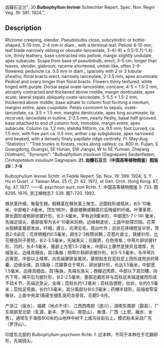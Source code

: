 齿瓣石豆兰",
30.**Bulbophyllum levinei** Schlechter Repert. Spec. Nov. Regni Veg. 19: 381. 1924.",

## Description
Rhizome creeping, slender. Pseudobulbs close, subcylindric or bottle-shaped, 5-10 mm, 2-4 mm in diam., with a terminal leaf. Petiole 4-10 mm; leaf blade narrowly oblong or obovate-lanceolate, 3-4(-9) × 0.5-0.7(-1.4) cm, thinly leathery, base contracted into petiole, margin slightly undulate, apex subacute. Scape from base of pseudobulb, erect, 3-5 cm, longer than leaves, slender, glabrous; raceme shortened, umbel-like, often 2-6-flowered; peduncle ca. 0.5 mm in diam., sparsely with 2 or 3 tubular sheaths; floral bracts erect, narrowly lanceolate, 2-3.5 mm, apex acuminate. Pedicel and ovary longer than floral bracts. Flowers thinly textured, white tinged with purple. Dorsal sepal ovate-lanceolate, concave, 4-5 × 1.5-2 mm, abruptly contracted and thickened above middle, margin denticulate, apex acute; lateral sepals obliquely ovate-lanceolate, 5-5.5 × 1.5-2 mm, thickened above middle, base adnate to column foot forming a mentum, margins entire, apex cuspidate. Petals connivent to sepals, ovate-lanceolate, ca. 3.5 × 1.5 mm, margins denticulate, apex long acuminate; lip recurved, lanceolate in outline, 2-2.5 mm, nearly fleshy, basal half grooved, base attached to end of column foot, immobile, margin entire, apex subacute. Column ca. 1.2 mm; stelidia filiform, ca. 0.5 mm; foot curved, ca. 1.5 mm, with free part ca. 0.5 mm; anther cap subglobose, apex narrowed and beaked, with a densely finely papillate ridge centrally. Fl. May-Aug.
  "Statistics": "Tree trunks in forests, rocks along valleys; ca. 800 m. Fujian, S Guangdong, Guangxi, SE Hunan, SW Jiangxi, W to SE Yunnan, Zhejiang [Vietnam].
  "Synonym": "*Bulbophyllum insulsum* (Gagnepain) Seidenfaden; *Cirrhopetalum insulsum* Gagnepain.
**21. 齿瓣石豆兰（中国高等植物图鉴）图版29：7-9**

Bulbophyllum levinei Schltr. in Fedde Repert. Sp. Nov. 19: 389. 1924; S. Y. Hu in Quart. J. Taiwan Mus. 25 (1, 2): 62. 1972, et Gen. Orch. Hong Kong: 87, fig. 47. 1977. ——B. psychoon auct. non Rchb. f.: 中国高等植物图鉴 5: 733. 图8295. 1976; 浙江植物志7: 539. 图7-720. 1993.

根状茎纤细，匍匐生根。假鳞茎在根状茎上聚生，近圆柱形或瓶状，长5-10毫米，中部粗2-4毫米，顶生1枚叶，基部被鞘或鞘腐烂后残留的纤维。叶薄革质，狭长圆形或倒卵状披针形，长3-4厘米，罕有达9厘米的，中部宽5-7 (-14) 毫米，先端近锐尖，基部收窄为长4-10毫米的柄，边缘稍波状，上面中肋常凹陷。花葶从假鳞茎基部发出，纤细，直立，光滑无毛，高出叶外；总状花序缩短呈伞状，常具2-6朵花；花序柄粗约0.5毫米，疏生2-3枚筒状鞘；花苞片直立，狭披针形，比花梗连同子房短，长2-3.5毫米，先端渐尖；花膜质，白色带紫；中萼片卵状披针形，凹的，长4-5毫米，基部上方宽1.5-2毫米，中部以上骤然变狭并且增厚，先端急尖，边缘具细齿，具3条脉；侧萼片斜卵状披针形，长5-5.5毫米，与中萼片近等宽，中部以上增厚，向先端骤狭呈尾状，基部贴生在蕊柱足上而形成兜状的萼囊，边缘全缘，具3条脉；花瓣靠合于萼片，卵状披针形，长达3.5毫米，中部宽1.5毫米，边缘具细齿，具1条脉，先端长急尖；唇瓣近肉质，中部以下具凹槽，向外下弯，摊平后为披针形，长2-2.5毫米，基部近截形并与蕊柱足末端连接而形成不动关节，先端近急尖，全缘；蕊柱长约1.2毫米；蕊柱齿很短，丝状，长约0.5毫米；蕊柱足弯曲，长约1.5毫米，其分离部分长0.5毫米；药帽半球形，前端收窄呈喙状，上面中央具1条密生细乳突的龙骨背。花期5-8月。

产浙江（丽水）、福建（地点不详）、江西西南部（遂川）、湖南东南部（酃县）、广东南部至北部（乳源、新丰、罗浮山、南昆山）、香港、广西（上思、融水、金秀）。通常生于海拔800米的山地林中树干上或沟谷岩石上。模式标本采自广东（罗浮山）。

印度东北部的 Bulbophyllum psychoon Rchb. f. 近本种，不同于本种在于花瓣卵形，先端锐尖。

